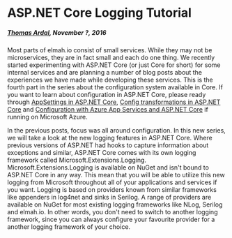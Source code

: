 # ASP.NET Core Logging Tutorial##### [Thomas Ardal](http://elmah.io/about/), November ?, 2016Most parts of elmah.io consist of small services. While they may not be microservices, they are in fact small and each do one thing. We recently started experimenting with ASP.NET Core (or just Core for short) for some internal services and are planning a number of blog posts about the experiences we have made while developing these services. This is the fourth part in the series about the configuration system available in Core. If you want to learn about configuration in ASP.NET Core, please ready through [AppSettings in ASP.NET Core](appsettings-in-aspnetcore.md), [Config transformations in ASP.NET Core](config-transformations-in-aspnetcore.md) and [Configuration with Azure App Services and ASP.NET Core](configuration-with-azure-app-services-and-aspnetcore.md) if running on Microsoft Azure.In the previous posts, focus was all around configuration. In this new series, we will take a look at the new logging features in ASP.NET Core. Where previous versions of ASP.NET had hooks to capture information about exceptions and similar, ASP.NET Core comes with its own logging framework called Microsoft.Extensions.Logging. Microsoft.Extensions.Logging is available on NuGet and isn't bound to ASP.NET Core in any way. This mean that you will be able to utilize this new logging from Microsoft throughout all of your applications and services if you want. Logging is based on providers known from similar frameworks like appenders in log4net and sinks in Serilog. A range of providers are available on NuGet for most existing logging frameworks like NLog, Serilog and elmah.io. In other words, you don't need to switch to another logging framework, since you can always configure your favourite provider for a another logging framework of your choice.